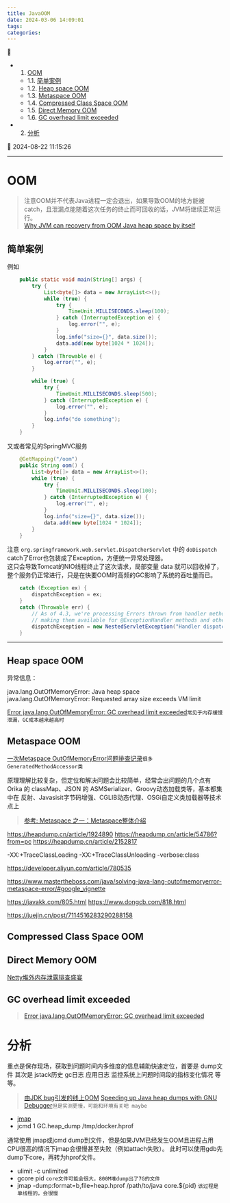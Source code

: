 ```yaml
---
title: JavaOOM
date: 2024-03-06 14:09:01
tags: 
categories: 
---
```


💠

- 1. [OOM](#oom)
    - 1.1. [简单案例](#简单案例)
    - 1.2. [Heap space OOM](#heap-space-oom)
    - 1.3. [Metaspace OOM](#metaspace-oom)
    - 1.4. [Compressed Class Space OOM](#compressed-class-space-oom)
    - 1.5. [Direct Memory OOM](#direct-memory-oom)
    - 1.6. [GC overhead limit exceeded](#gc-overhead-limit-exceeded)
- 2. [分析](#分析)

💠 2024-08-22 11:15:26
****************************************
# OOM 
> 注意OOM并不代表Java进程一定会退出，如果导致OOM的地方能被catch，且泄漏点能随着这次任务的终止而可回收的话，JVM将继续正常运行。  
> [Why JVM can recovery from OOM Java heap space by itself](https://stackoverflow.com/questions/72865015/why-jvm-can-recovery-from-oom-java-heap-space-by-itself)

## 简单案例

例如 
```java
    public static void main(String[] args) {
        try {
            List<byte[]> data = new ArrayList<>();
            while (true) {
                try {
                    TimeUnit.MILLISECONDS.sleep(100);
                } catch (InterruptedException e) {
                    log.error("", e);
                }
                log.info("size={}", data.size());
                data.add(new byte[1024 * 1024]);
            }
        } catch (Throwable e) {
            log.error("", e);
        }

        while (true) {
            try {
                TimeUnit.MILLISECONDS.sleep(500);
            } catch (InterruptedException e) {
                log.error("", e);
            }
            log.info("do something");
        }
    }
```

又或者常见的SpringMVC服务
```java
    @GetMapping("/oom")
    public String oom() {
        List<byte[]> data = new ArrayList<>();
        while (true) {
            try {
                TimeUnit.MILLISECONDS.sleep(100);
            } catch (InterruptedException e) {
                log.error("", e);
            }
            log.info("size={}", data.size());
            data.add(new byte[1024 * 1024]);
        }
    }
```

注意 `org.springframework.web.servlet.DispatcherServlet` 中的 `doDispatch` catch了Error也包装成了Exception，方便统一异常处理器。  
这只会导致Tomcat的NIO线程终止了这次请求，局部变量 data 就可以回收掉了，整个服务仍正常进行，只是在快要OOM时高频的GC影响了系统的吞吐量而已。

```java
    catch (Exception ex) {
        dispatchException = ex;
    }
    catch (Throwable err) {
        // As of 4.3, we're processing Errors thrown from handler methods as well,
        // making them available for @ExceptionHandler methods and other scenarios.
        dispatchException = new NestedServletException("Handler dispatch failed", err);
    }
```
************************

## Heap space OOM
异常信息：

java.lang.OutOfMemoryError: Java heap space
java.lang.OutOfMemoryError: Requested array size exceeds VM limit

[Error java.lang.OutOfMemoryError: GC overhead limit exceeded](https://stackoverflow.com/questions/1393486/error-java-lang-outofmemoryerror-gc-overhead-limit-exceeded)`常见于内存缓慢泄漏，GC成本越来越高时`

## Metaspace OOM
[一次Metaspace OutOfMemoryError问题排查记录](https://juejin.cn/post/7114516283290288158)`很多GeneratedMethodAccessor类`

原理理解比较复杂，但定位和解决问题会比较简单，经常会出问题的几个点有 Orika 的 classMap、JSON 的 ASMSerializer、Groovy动态加载类等，基本都集中在 反射、Javasisit字节码增强、CGLIB动态代理、OSGi自定义类加载器等技术点上
> [参考: Metaspace 之一：Metaspace整体介绍](https://www.cnblogs.com/duanxz/p/3520829.html)  


https://heapdump.cn/article/1924890
https://heapdump.cn/article/54786?from=pc
https://heapdump.cn/article/2152817

-XX:+TraceClassLoading -XX:+TraceClassUnloading
-verbose:class

https://developer.aliyun.com/article/780535

https://www.mastertheboss.com/java/solving-java-lang-outofmemoryerror-metaspace-error/#google_vignette

https://javakk.com/805.html
https://www.dongcb.com/818.html

https://juejin.cn/post/7114516283290288158


## Compressed Class Space OOM

## Direct Memory OOM 

[Netty堆外内存泄露排查盛宴](https://tech.meituan.com/2018/10/18/netty-direct-memory-screening.html)


## GC overhead limit exceeded
> [Error java.lang.OutOfMemoryError: GC overhead limit exceeded](https://stackoverflow.com/questions/1393486/error-java-lang-outofmemoryerror-gc-overhead-limit-exceeded)


# 分析
重点是保存现场，获取到问题时间内多维度的信息辅助快速定位，首要是 dump文件 其次是 jstack历史 gc日志 应用日志 监控系统上问题时间段的指标变化情况 等等。

> [由JDK bug引发的线上OOM](http://ifeve.com/%e7%94%b1jdk-bug%e5%bc%95%e5%8f%91%e7%9a%84%e7%ba%bf%e4%b8%8aoom/)
> [Speeding up Java heap dumps with GNU Debugger](https://medium.com/platform-engineer/speeding-up-java-heap-dumps-with-gnu-debugger-c01562e2b8f0)`但是实测更慢，可能和环境有关吧 maybe`

- [jmap](/Java/AdvancedLearning/JvmTool.md#jmap)
- jcmd 1 GC.heap_dump /tmp/docker.hprof

通常使用 jmap或jcmd dump到文件，但是如果JVM已经发生OOM且进程占用CPU很高的情况下jmap会很慢甚至失败（例如attach失败）。
此时可以使用gdb先dump下core，再转为hprof文件。

- ulimit -c unlimited
- gcore pid `core文件可能会很大，800M堆dump出了7G的文件`
- jmap -dump:format=b,file=heap.hprof /path/to/java core.${pid} `该过程是单线程的，会很慢`
